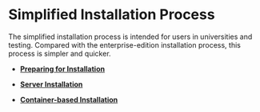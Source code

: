 # Simplified Installation Process<a name="EN-US_TOPIC_0000001091808516"></a>

The simplified installation process is intended for users in universities and testing. Compared with the enterprise-edition installation process, this process is simpler and quicker.

-   **[Preparing for Installation](preparing-for-installation.md)**  

-   **[Server Installation](Server-Installation.md)**

-   **[Container-based Installation](container-based-installation.md)**




